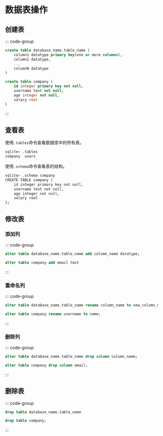 # 数据表操作

## 创建表

::: code-group

```sql [语法]
create table database_name.table_name (
    column1 datatype primary key(one or more columns),
    column2 datatype,
    ...
    columnN datatype
)
```

```sql [实例]
create table company (
    id integer primary key not null,
    username text not null,
    age integer not null,
    salary real
)
```

:::

## 查看表

使用`.tables`命令查看数据库中的所有表。

```bash
sqlite> .tables
company  users
```

使用`.schema`命令查看表的结构。

```bash
sqlite> .schema company
CREATE TABLE company (
    id integer primary key not null,
    username text not null,
    age integer not null,
    salary real
);
```

## 修改表

### 添加列

::: code-group

```sql [语法]
alter table database_name.table_name add column_name datatype;
```

```sql [实例]
alter table company add email text
```

:::

### 重命名列

::: code-group

```sql [语法]
alter table database_name.table_name rename column_name to new_column_name;
```

```sql [实例]
alter table company rename username to name;
```

:::

### 删除列

::: code-group

```sql [语法]
alter table database_name.table_name drop column column_name;
```

```sql [实例]
alter table company drop column email;
```

:::

## 删除表

::: code-group

```sql [语法]
drop table database_name.table_name
```

```sql [实例]
drop table company;
```

:::
